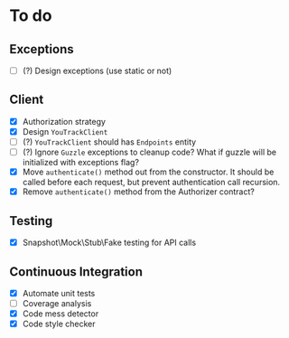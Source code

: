 # To do

## Exceptions

- [ ] (?) Design exceptions (use static or not)

## Client

- [x] Authorization strategy
- [x] Design `YouTrackClient`
- [ ] (?) `YouTrackClient` should has `Endpoints` entity
- [ ] (?) Ignore `Guzzle` exceptions to cleanup code? What if guzzle will be initialized with exceptions flag?
- [x] Move `authenticate()` method out from the constructor. It should be called before each request, but prevent authentication call recursion.
- [x] Remove `authenticate()` method from the Authorizer contract? 

## Testing

- [x] Snapshot\Mock\Stub\Fake testing for API calls

## Continuous Integration

- [x] Automate unit tests
- [ ] Coverage analysis
- [x] Code mess detector
- [x] Code style checker
